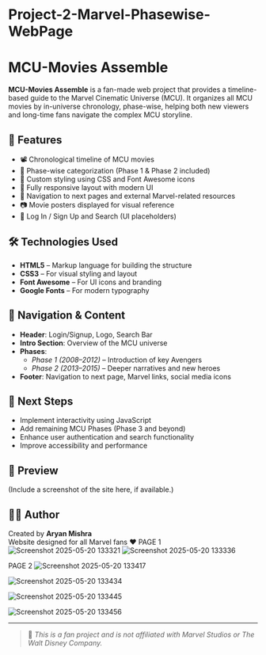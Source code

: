 # Project-2-Marvel-Phasewise-WebPage
# MCU-Movies Assemble

**MCU-Movies Assemble** is a fan-made web project that provides a timeline-based guide to the Marvel Cinematic Universe (MCU). It organizes all MCU movies by in-universe chronology, phase-wise, helping both new viewers and long-time fans navigate the complex MCU storyline.

## 🌟 Features

- 📽️ Chronological timeline of MCU movies
- 🧩 Phase-wise categorization (Phase 1 & Phase 2 included)
- 🎨 Custom styling using CSS and Font Awesome icons
- 📱 Fully responsive layout with modern UI
- 🔗 Navigation to next pages and external Marvel-related resources
- 📷 Movie posters displayed for visual reference
- 🙋 Log In / Sign Up and Search (UI placeholders)


## 🛠️ Technologies Used

- **HTML5** – Markup language for building the structure
- **CSS3** – For visual styling and layout
- **Font Awesome** – For UI icons and branding
- **Google Fonts** – For modern typography

## 🧭 Navigation & Content

- **Header**: Login/Signup, Logo, Search Bar
- **Intro Section**: Overview of the MCU universe
- **Phases**:
  - *Phase 1 (2008–2012)* – Introduction of key Avengers
  - *Phase 2 (2013–2015)* – Deeper narratives and new heroes
- **Footer**: Navigation to next page, Marvel links, social media icons

## 🔗 Next Steps

- Implement interactivity using JavaScript
- Add remaining MCU Phases (Phase 3 and beyond)
- Enhance user authentication and search functionality
- Improve accessibility and performance

## 📸 Preview

(Include a screenshot of the site here, if available.)

## 👨‍💻 Author

Created by **Aryan Mishra**  
Website designed for all Marvel fans ❤️
PAGE 1
![Screenshot 2025-05-20 133321](https://github.com/user-attachments/assets/861239c7-e1a0-4725-8641-dbca89b4a638)
![Screenshot 2025-05-20 133336](https://github.com/user-attachments/assets/32e1a3f4-17d2-4e23-9b03-f4b73983043b)

PAGE 2
![Screenshot 2025-05-20 133417](https://github.com/user-attachments/assets/4fd4b07b-0c6b-4e50-b83e-eb6919f694b6)

![Screenshot 2025-05-20 133434](https://github.com/user-attachments/assets/43f0d2aa-9016-4d87-aa98-b2e6ae17e7fe)

![Screenshot 2025-05-20 133445](https://github.com/user-attachments/assets/fbf0eb94-1126-48af-b59f-b6e934e313c3)

![Screenshot 2025-05-20 133456](https://github.com/user-attachments/assets/0e74d8c8-72c8-46c4-97bf-624e0af902fb)

---
> 📝 *This is a fan project and is not affiliated with Marvel Studios or The Walt Disney Company.*


